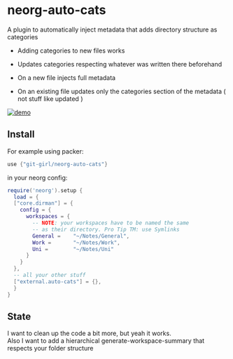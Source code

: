 # neorg-auto-cats

A plugin to automatically inject metadata that adds directory structure as categories

- Adding categories to new files works 
- Updates categories respecting whatever was written there beforehand

- On a new file injects full metadata 
- On an existing file updates only the categories section of the metadata ( not stuff like updated )

[![demo](https://asciinema.org/a/588188.svg)](https://asciinema.org/a/588188?autoplay=1)

## Install 

For example using packer: 

``` lua
use {"git-girl/neorg-auto-cats"}

``` 
in your neorg config: 

``` lua
require('neorg').setup {
  load = { 
  ["core.dirman"] = {
    config = {
      workspaces = {
        -- NOTE: your workspaces have to be named the same 
        -- as their directory. Pro Tip TM: use Symlinks
        General =    "~/Notes/General",
        Work =       "~/Notes/Work",
        Uni =        "~/Notes/Uni"
      }
    }
  },
  -- all your other stuff
  ["external.auto-cats"] = {},
  }
}

```

## State 

I want to clean up the code a bit more, but yeah it works.  \
Also I want to add a hierarchical generate-workspace-summary that respects your folder structure
